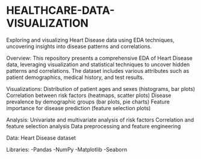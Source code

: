 # HEALTHCARE-DATA-VISUALIZATION

Exploring and visualizing Heart Disease data using EDA techniques, uncovering insights into disease patterns and correlations.

Overview: This repository presents a comprehensive EDA of Heart Disease data, leveraging visualization and statistical techniques to uncover hidden patterns and correlations. The dataset includes various attributes such as patient demographics, medical history, and test results.

Visualizations:
Distribution of patient ages and sexes (histograms, bar plots)
Correlation between risk factors (heatmaps, scatter plots)
Disease prevalence by demographic groups (bar plots, pie charts)
Feature importance for disease prediction (feature selection plots)

Analysis:
Univariate and multivariate analysis of risk factors
Correlation and feature selection analysis
Data preprocessing and feature engineering

Data:
Heart Disease dataset

Libraries:
-Pandas
-NumPy
-Matplotlib
-Seaborn
